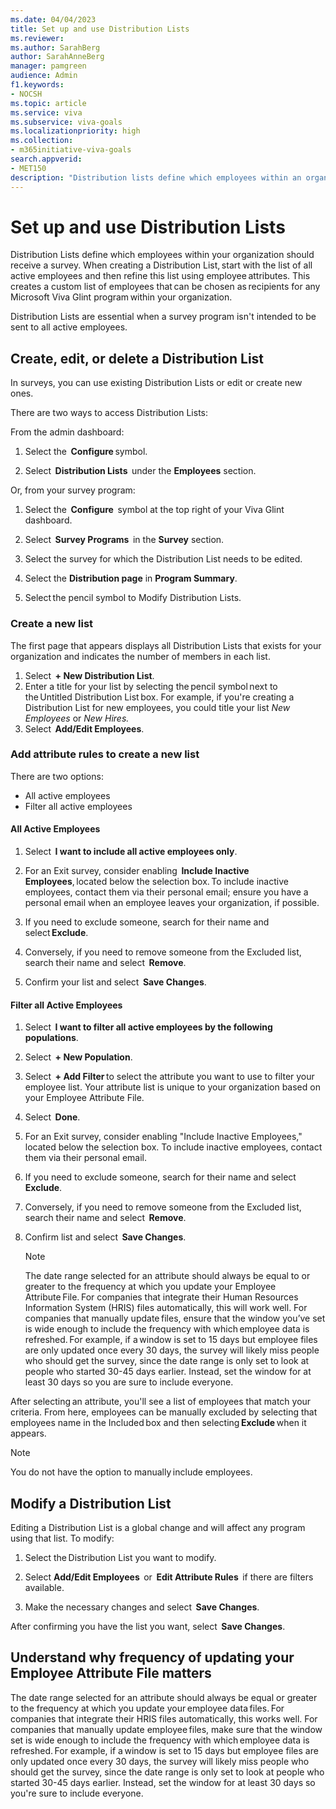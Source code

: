 ```yaml
---
ms.date: 04/04/2023
title: Set up and use Distribution Lists
ms.reviewer: 
ms.author: SarahBerg
author: SarahAnneBerg
manager: pamgreen
audience: Admin
f1.keywords:
- NOCSH
ms.topic: article
ms.service: viva
ms.subservice: viva-goals
ms.localizationpriority: high
ms.collection:  
- m365initiative-viva-goals  
search.appverid:
- MET150
description: "Distribution lists define which employees within an organization should receive a survey."
---	
```


# Set up and use Distribution Lists

Distribution Lists define which employees within your organization should receive a survey. When creating a Distribution List, start with the list of all active employees and then refine this list using employee attributes. This creates a custom list of employees that can be chosen as recipients for any Microsoft Viva Glint program within your organization.

Distribution Lists are essential when a survey program isn't intended to be sent to all active employees.  

## Create, edit, or delete a Distribution List 

In surveys, you can use existing Distribution Lists or edit or create new ones. 

There are two ways to access Distribution Lists: 

From the admin dashboard:
 
1. Select the  **Configure** symbol.
 
1. Select  **Distribution Lists**  under the  **Employees** section.  

Or, from your survey program: 

1. Select the  **Configure**  symbol at the top right of your Viva Glint dashboard. 

1. Select  **Survey Programs**  in the **Survey** section. 

1. Select the survey for which the Distribution List needs to be edited. 

1. Select the  **Distribution page**  in  **Program Summary**. 

1. Select the pencil symbol to Modify Distribution Lists.  

### Create a new list  

The first page that appears displays all Distribution Lists that exists for your organization and indicates the number of members in each list. 

1. Select  **+ New Distribution List**. 
1. Enter a title for your list by selecting the pencil symbol next to the Untitled Distribution List box. For example, if you're creating a Distribution List for new employees, you could title your list *New Employees* or *New Hires.* 
1. Select  **Add/Edit Employees**.

### Add attribute rules to create a new list 

There are two options:
 
- All active employees 
- Filter all active employees 

#### All Active Employees 

1. Select  **I want to include all active employees only**. 
1. For an Exit survey, consider enabling  **Include Inactive Employees**, located below the selection box. To include inactive employees, contact them via their personal email; ensure you have a personal email when an employee leaves your organization, if possible. 

1. If you need to exclude someone, search for their name and select **Exclude**. 

1. Conversely, if you need to remove someone from the Excluded list, search their name and select  **Remove**. 

1. Confirm your list and select  **Save Changes**. 

#### Filter all Active Employees 

1. Select  **I want to filter all active employees by the following populations**. 

1. Select  **+ New Population**. 

1. Select  **+ Add Filter** to select the attribute you want to use to filter your employee list. Your attribute list is unique to your organization based on your Employee Attribute File. 

1. Select  **Done**. 

1. For an Exit survey, consider enabling "Include Inactive Employees," located below the selection box. To include inactive employees, contact them via their personal email.  

1. If you need to exclude someone, search for their name and select  **Exclude**. 

1. Conversely, if you need to remove someone from the Excluded list, search their name and select  **Remove**. 

1. Confirm list and select  **Save Changes**. 

   > [!NOTE]
   >The date range selected for an attribute should always be equal to or greater to the frequency at which you update your Employee Attribute File. For companies that integrate their Human Resources Information System (HRIS) files automatically, this will work well. For companies that manually update files, ensure that the window you’ve set is wide enough to include the frequency with which employee data is refreshed. For example, if a window is set to 15 days but employee files are only updated once every 30 days, the survey will likely miss people who should get the survey, since the date range is only set to look at people who started 30-45 days earlier. Instead, set the window for at least 30 days so you are sure to include everyone.

After selecting an attribute, you'll see a list of employees that match your criteria. From here, employees can be manually excluded by selecting that employees name in the Included box and then selecting **Exclude** when it appears.

   > [!NOTE]
   >You do not have the option to manually include employees.

## Modify a Distribution List 

Editing a Distribution List is a global change and will affect any program using that list. To modify: 

1. Select the Distribution List you want to modify. 

1. Select  **Add/Edit Employees**  or  **Edit Attribute Rules**  if there are filters available. 

1. Make the necessary changes and select  **Save Changes**. 

After confirming you have the list you want, select  **Save Changes**. 

## Understand why frequency of updating your Employee Attribute File matters 

The date range selected for an attribute should always be equal or greater to the frequency at which you update your employee data files. For companies that integrate their HRIS files automatically, this works well. For companies that manually update employee files, make sure that the window set is wide enough to include the frequency with which employee data is refreshed. For example, if a window is set to 15 days but employee files are only updated once every 30 days, the survey will likely miss people who should get the survey, since the date range is only set to look at people who started 30-45 days earlier. Instead, set the window for at least 30 days so you're sure to include everyone.